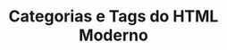 ---
view: CategoriesTags
lang: pt-BR

title: Categorias e Tags do HTML Moderno
announcer: Página %title% %complementRoute%

meta:
  - property: og:image
    content: https://htmlmoderno.com.br/html-moderno-image-share.png
  - name: twitter:image
    content: https://htmlmoderno.com.br/html-moderno-image-share.png
---